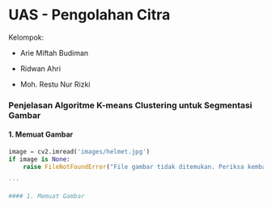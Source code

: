 # UAS - Pengolahan Citra

Kelompok: 
- Arie Miftah Budiman
* Ridwan Ahri
+ Moh. Restu Nur Rizki

### Penjelasan Algoritme K-means Clustering untuk Segmentasi Gambar

#### 1. Memuat Gambar

```python
image = cv2.imread('images/helmet.jpg')
if image is None:
    raise FileNotFoundError("File gambar tidak ditemukan. Periksa kembali jalur file.")

'''

#### 1. Memuat Gambar
